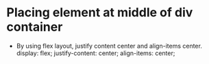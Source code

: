 # Placing element at middle of div container
- By using flex layout, justify content center and align-items center.
   display: flex;
   justify-content: center;
   align-items: center;